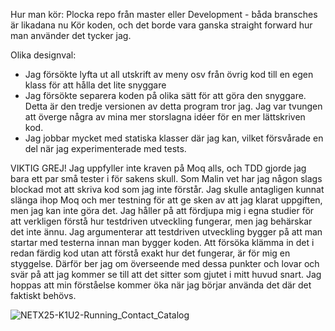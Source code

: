 Hur man kör:
Plocka repo från master eller Development - båda bransches är likadana nu
Kör koden, och det borde vara ganska straight forward hur man använder det tycker jag.

Olika designval:
- Jag försökte lyfta ut all utskrift av meny osv från övrig kod till en egen klass för att hålla det lite snyggare
- Jag försökte separera koden på olika sätt för att göra den snyggare. Detta är den tredje versionen av detta program tror jag. Jag var tvungen att överge några av mina mer storslagna idéer för en mer lättskriven kod.
- Jag jobbar mycket med statiska klasser där jag kan, vilket försvårade en del när jag experimenterade med tests.

VIKTIG GREJ!
Jag uppfyller inte kraven på Moq alls, och TDD gjorde jag bara ett par små tester i för sakens skull.
Som Malin vet har jag någon slags blockad mot att skriva kod som jag inte förstår. Jag skulle antagligen kunnat slänga ihop Moq och mer testning för att ge sken av att jag klarat uppgiften, men jag kan inte göra det.
Jag håller på att fördjupa mig i egna studier för att verkligen förstå hur testdriven utveckling fungerar, men jag behärskar det inte ännu.
Jag argumenterar att testdriven utveckling bygger på att man startar med testerna innan man bygger koden. Att försöka klämma in det i redan färdig kod utan att förstå exakt hur det fungerar, är för mig en styggelse.
Därför ber jag om överseende med dessa punkter och lovar och svär på att jag kommer se till att det sitter som gjutet i mitt huvud snart. Jag hoppas att min förståelse kommer öka när jag börjar använda det där det faktiskt behövs.

![NETX25-K1U2-Running_Contact_Catalog](https://github.com/user-attachments/assets/d73dd0f4-2f51-4b4f-8376-9864f1ac8f6d)

